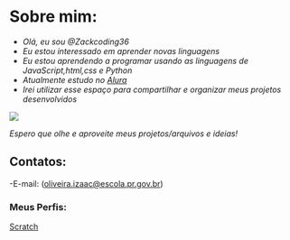 # Sobre mim:

- _Olá, eu sou @Zackcoding36_
- _Eu estou interessado em aprender novas linguagens_
- _Eu estou aprendendo a programar usando as linguagens de JavaScript,html,css e Python_
- _Atualmente estudo no [Alura](https://www.alura.com.br/)_
- _Irei utilizar esse espaço para compartilhar e organizar meus projetos desenvolvidos_

![](https://media.tenor.com/24tIz3UhN50AAAAC/reasonsimbroke-xbox.gif)

*Espero que olhe e aproveite meus projetos/arquivos e ideias!*

## Contatos:

-E-mail: (oliveira.izaac@escola.pr.gov.br)

### Meus Perfis:

[Scratch](https://scratch.mit.edu/users/Zackmaster36/)
